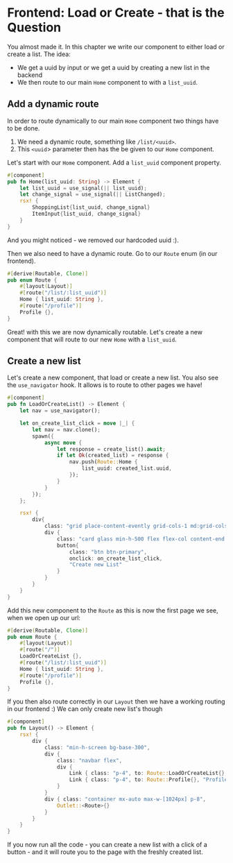 # Frontend: Load or Create - that is the Question

You almost made it. In this chapter we write our component to either load or create a list.
The idea:
- We get a uuid by input or we get a uuid by creating a new list in the backend
- We then route to our main `Home` component to with a `list_uuid`.

## Add a dynamic route

In order to route dynamically to our main `Home` component two things have to be done.

1. We need a dynamic route, something like `/list/<uuid>`.
2. This `<uuid`> parameter then has the be given to our `Home` component. 


Let's start with our `Home` component. Add a `list_uuid` component property.

```rust
#[component]
pub fn Home(list_uuid: String) -> Element {
    let list_uuid = use_signal(|| list_uuid);
    let change_signal = use_signal(|| ListChanged);
    rsx! {
        ShoppingList{list_uuid, change_signal}
        ItemInput{list_uuid, change_signal}
    }
}
```

And you might noticed - we removed our hardcoded uuid :).

Then we also need to have a dynamic route. Go to our `Route` enum (in our frontend).

```rust
#[derive(Routable, Clone)]
pub enum Route {
    #[layout(Layout)]
    #[route("/list/:list_uuid")]
    Home { list_uuid: String },
    #[route("/profile")]
    Profile {},
}
```

Great! with this we are now dynamically routable. Let's create a new component that will route to our new `Home` with a `list_uuid`.

## Create a new list

Let's create a new component, that load or create a new list. You also see the `use_navigator` hook. It allows is to route to other pages we have!

```rust
#[component]
pub fn LoadOrCreateList() -> Element {
    let nav = use_navigator();

    let on_create_list_click = move |_| {
        let nav = nav.clone();
        spawn({
            async move {
                let response = create_list().await;
                if let Ok(created_list) = response {
                    nav.push(Route::Home {
                        list_uuid: created_list.uuid,
                    });
                }
            }
        });
    };

    rsx! {
        div{
            class: "grid place-content-evently grid-cols-1 md:grid-cols-2 w-full gap-4",
            div {
                class: "card glass min-h-500 flex flex-col content-end gap-4 p-4",
                button{
                    class: "btn btn-primary",
                    onclick: on_create_list_click,
                    "Create new List"
                }
            }
        }
    }
}
```

Add this new component to the `Route` as this is now the first page we see, when we open up our url:

```rust
#[derive(Routable, Clone)]
pub enum Route {
    #[layout(Layout)]
    #[route("/")]
    LoadOrCreateList {},
    #[route("/list/:list_uuid")]
    Home { list_uuid: String },
    #[route("/profile")]
    Profile {},
}
```

If you then also route correctly in our `Layout` then we have a working routing in our frontend :) We can only create new list's though

```rust
#[component]
pub fn Layout() -> Element {
    rsx! {
        div {
            class: "min-h-screen bg-base-300",
            div {
                class: "navbar flex",
                div {
                    Link { class: "p-4", to: Route::LoadOrCreateList{}, "Home" }
                    Link { class: "p-4", to: Route::Profile{}, "Profile" }
                }
            }
            div { class: "container mx-auto max-w-[1024px] p-8",
                Outlet::<Route>{}
            }
        }
    }
}
```

If you now run all the code - you can create a new list with a click of a button - and it will route you to the page with the freshly created list.
